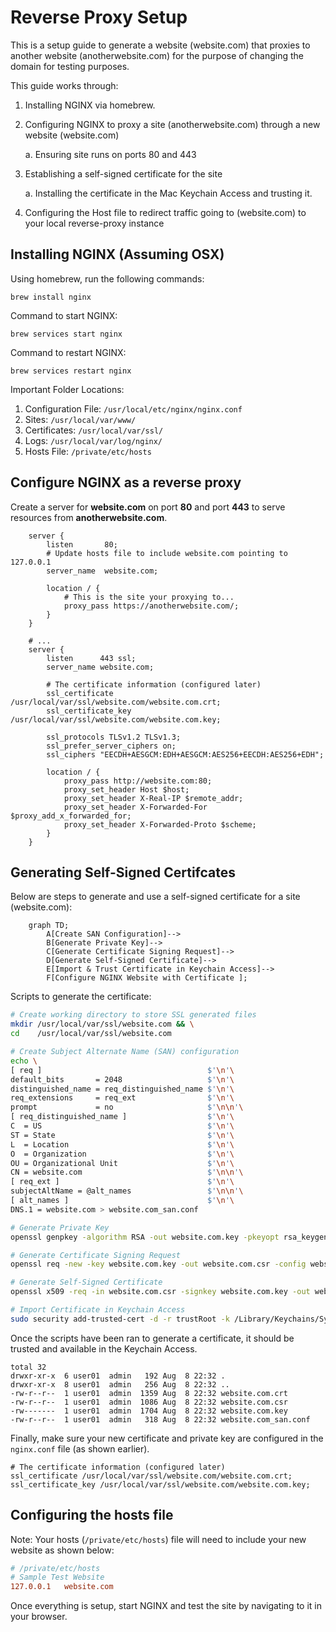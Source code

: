 # Reverse Proxy Setup

This is a setup guide to generate a website (website.com) that proxies to another website (anotherwebsite.com) for the purpose of changing the domain for testing purposes.

This guide works through:

1. Installing NGINX via homebrew.
2. Configuring NGINX to proxy a site (anotherwebsite.com) through a new website (website.com)
    
    a. Ensuring site runs on ports 80 and 443

3. Establishing a self-signed certificate for the site
    
    a. Installing the certificate in the Mac Keychain Access and trusting it.

4. Configuring the Host file to redirect traffic going to (website.com) to your local reverse-proxy instance

## Installing NGINX (Assuming OSX)

Using homebrew, run the following commands:

`brew install nginx`

Command to start NGINX:

`brew services start nginx`

Command to restart NGINX:

`brew services restart nginx`

Important Folder Locations:

1. Configuration File: `/usr/local/etc/nginx/nginx.conf`
2. Sites: `/usr/local/var/www/`
3. Certificates: `/usr/local/var/ssl/`
4. Logs: `/usr/local/var/log/nginx/`
5. Hosts File: `/private/etc/hosts`

## Configure NGINX as a reverse proxy

Create a server for **website.com** on port **80** and port **443** to serve resources from **anotherwebsite.com**.

``` nginx
    server {
        listen       80;
        # Update hosts file to include website.com pointing to 127.0.0.1
        server_name  website.com; 

        location / {
            # This is the site your proxying to...
            proxy_pass https://anotherwebsite.com/; 
        }
    }

    # ...
    server {
        listen      443 ssl;
        server_name website.com;

        # The certificate information (configured later) 
        ssl_certificate /usr/local/var/ssl/website.com/website.com.crt;
        ssl_certificate_key /usr/local/var/ssl/website.com/website.com.key;

        ssl_protocols TLSv1.2 TLSv1.3;
        ssl_prefer_server_ciphers on;
        ssl_ciphers "EECDH+AESGCM:EDH+AESGCM:AES256+EECDH:AES256+EDH";
      
        location / {
            proxy_pass http://website.com:80;
            proxy_set_header Host $host;
            proxy_set_header X-Real-IP $remote_addr;
            proxy_set_header X-Forwarded-For $proxy_add_x_forwarded_for;
            proxy_set_header X-Forwarded-Proto $scheme;
        }
    }
```

## Generating Self-Signed Certifcates

Below are steps to generate and use a self-signed certificate for a site (website.com):

``` mermaid
    graph TD;
        A[Create SAN Configuration]-->
        B[Generate Private Key]-->
        C[Generate Certificate Signing Request]-->
        D[Generate Self-Signed Certificate]-->
        E[Import & Trust Certificate in Keychain Access]-->
        F[Configure NGINX Website with Certificate ];
```

Scripts to generate the certificate:

```bash
# Create working directory to store SSL generated files
mkdir /usr/local/var/ssl/website.com && \
cd    /usr/local/var/ssl/website.com

# Create Subject Alternate Name (SAN) configuration
echo \
[ req ]                                     $'\n'\
default_bits       = 2048                   $'\n'\
distinguished_name = req_distinguished_name $'\n'\
req_extensions     = req_ext                $'\n'\
prompt             = no                     $'\n\n'\
[ req_distinguished_name ]                  $'\n'\
C  = US                                     $'\n'\
ST = State                                  $'\n'\
L  = Location                               $'\n'\
O  = Organization                           $'\n'\
OU = Organizational Unit                    $'\n'\
CN = website.com                            $'\n\n'\
[ req_ext ]                                 $'\n'\
subjectAltName = @alt_names                 $'\n\n'\
[ alt_names ]                               $'\n'\
DNS.1 = website.com > website.com_san.conf

# Generate Private Key
openssl genpkey -algorithm RSA -out website.com.key -pkeyopt rsa_keygen_bits:2048

# Generate Certificate Signing Request
openssl req -new -key website.com.key -out website.com.csr -config website.com_san.conf

# Generate Self-Signed Certificate
openssl x509 -req -in website.com.csr -signkey website.com.key -out website.com.crt -days 365 -extfile website.com_san.conf -extensions req_ext

# Import Certificate in Keychain Access
sudo security add-trusted-cert -d -r trustRoot -k /Library/Keychains/System.keychain website.com.crt
```

Once the scripts have been ran to generate a certificate, it should be trusted and available in the Keychain Access.

```text
total 32
drwxr-xr-x  6 user01  admin   192 Aug  8 22:32 .
drwxr-xr-x  8 user01  admin   256 Aug  8 22:32 ..
-rw-r--r--  1 user01  admin  1359 Aug  8 22:32 website.com.crt
-rw-r--r--  1 user01  admin  1086 Aug  8 22:32 website.com.csr
-rw-------  1 user01  admin  1704 Aug  8 22:32 website.com.key
-rw-r--r--  1 user01  admin   318 Aug  8 22:32 website.com_san.conf
```

Finally, make sure your new certificate and private key are configured in the `nginx.conf` file (as shown earlier).

``` nginx
# The certificate information (configured later) 
ssl_certificate /usr/local/var/ssl/website.com/website.com.crt;
ssl_certificate_key /usr/local/var/ssl/website.com/website.com.key;
```

## Configuring the hosts file

Note: Your hosts (`/private/etc/hosts`) file will need to include your new website as shown below:

``` ini
# /private/etc/hosts
# Sample Test Website
127.0.0.1   website.com
```

Once everything is setup, start NGINX and test the site by navigating to it in your browser.
